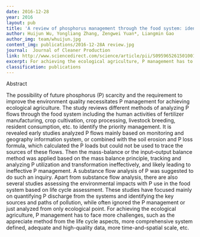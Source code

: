 ```yaml
---
date: 2016-12-28
year: 2016
layout: pub
title: 'A review of phosphorus management through the food system: identifying the roadmap to ecological agriculture'
author: Huijun Wu, Yongliang Zhang, Zengwei Yuan*, Liangmin Gao
author_img: team/whuijun.jpg
content_img: publications/2016-12-28A review.jpg
journal:  Journal of Cleaner Production
link: http://www.sciencedirect.com/science/article/pii/S095965261501001X
excerpt: For achieving the ecological agriculture, P management has to face more challenges, such as the appreciate method from the life cycle aspects, more comprehensive system defined, adequate and high-quality data, more time-and-spatial scale, etc.
classification: publications
---
```

Abstract

The possibility of future phosphorus (P) scarcity and the requirement to improve the environment quality necessitates P management for achieving ecological agriculture. The study reviews different methods of analyzing P flows through the food system including the human activities of fertilizer manufacturing, crop cultivation, crop processing, livestock breeding, resident consumption, etc. to identify the priority management. It is revealed early studies analyzed P flows mainly based on monitoring and geography information system, or combined with the soil erosion and P loss formula, which calculated the P loads but could not be used to trace the sources of these flows. Then the mass-balance or the input–output balance method was applied based on the mass balance principle, tracking and analyzing P utilization and transformation ineffectively, and likely leading to ineffective P management. A substance flow analysis of P was suggested to do such an inquiry. Apart from substance flow analysis, there are also several studies assessing the environmental impacts with P use in the food system based on life cycle assessment. These studies have focused mainly on quantifying P discharge from the systems and identifying the key sources and paths of pollution, while often ignored the P management or just analyzed from only ecological point. For achieving the ecological agriculture, P management has to face more challenges, such as the appreciate method from the life cycle aspects, more comprehensive system defined, adequate and high-quality data, more time-and-spatial scale, etc.
